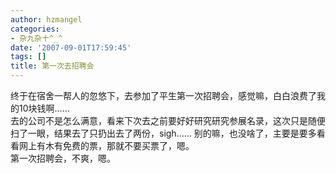```yaml
---
author: hzmangel
categories:
- 杂九杂十^_^
date: '2007-09-01T17:59:45'
tags: []
title: 第一次去招聘会
---
```

终于在宿舍一帮人的忽悠下，去参加了平生第一次招聘会，感觉嘛，白白浪费了我的10块钱啊......  
去的公司不是怎么满意，看来下次去之前要好好研究研究参展名录，这次只是随便扫了一眼，结果去了只扔出去了两份，sigh......
别的嘛，也没啥了，主要是要多看看网上有木有免费的票，那就不要买票了，嗯。  
第一次招聘会，不爽，嗯。